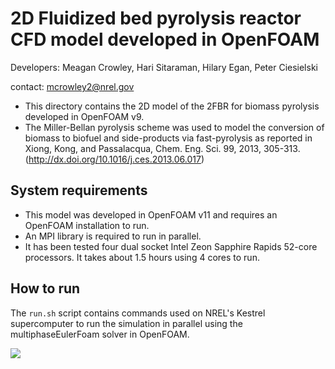 # 2D Fluidized bed pyrolysis reactor CFD model developed in OpenFOAM
Developers: Meagan Crowley, Hari Sitaraman, Hilary Egan, Peter Ciesielski 

contact: mcrowley2@nrel.gov

- This directory contains the 2D model of the 2FBR for biomass pyrolysis developed in OpenFOAM v9.
- The Miller-Bellan pyrolysis scheme was used to model the conversion of biomass to biofuel and side-products via fast-pyrolysis as reported in Xiong, Kong, and Passalacqua, Chem. Eng. Sci. 99, 2013, 305-313. (http://dx.doi.org/10.1016/j.ces.2013.06.017)


## System requirements
- This model was developed in OpenFOAM v11 and requires an OpenFOAM installation to run.
- An MPI library is required to run in parallel. 
- It has been tested four dual socket Intel Zeon Sapphire Rapids 52-core processors. It takes about 1.5 hours using 4 cores to run.

## How to run
The `run.sh` script contains commands used on NREL's Kestrel supercomputer to run the simulation in parallel using the multiphaseEulerFoam solver in OpenFOAM.

<img src="./2FBR.gif"/>